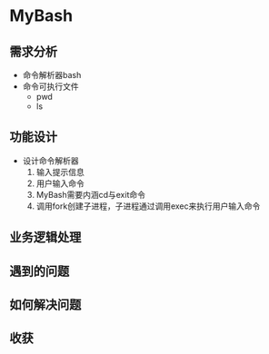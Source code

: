 # MyBash

## 需求分析

- 命令解析器bash
- 命令可执行文件
  - pwd
  - ls

## 功能设计

- 设计命令解析器
  1. 输入提示信息
  2. 用户输入命令
  3. MyBash需要内涵cd与exit命令
  4. 调用fork创建子进程，子进程通过调用exec来执行用户输入命令

## 业务逻辑处理

## 遇到的问题

## 如何解决问题

## 收获